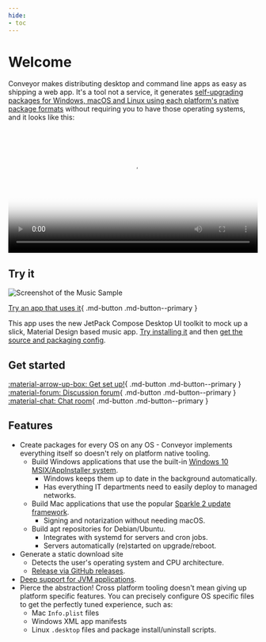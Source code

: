 ```yaml
---
hide:
- toc
---
```


# Welcome

Conveyor makes distributing desktop and command line apps as easy as shipping a web app. It's a tool not a service, it generates [self-upgrading packages for Windows, macOS and Linux using each platform's native package formats](outputs.md) without requiring you to have those operating systems, and it looks like this:

<video width="100%" poster="https://conveyor.hydraulic.dev/assets/promo.jpg" controls><source src="https://conveyor.hydraulic.dev/assets/promo.mp4" type="video/mp4"></video>

## Try it

![Screenshot of the Music Sample](https://media.giphy.com/media/NMLgK1lJ8UGtNxx3ja/giphy.gif)

[Try an app that uses it](https://downloads.hydraulic.dev/compose-sample/download.html){ .md-button .md-button--primary }

This app uses the new JetPack Compose Desktop UI toolkit to mock up a slick, Material Design based music app. [Try installing it](https://public.hq.hydraulic.software/~mike/compose-music-sample/download.html) and then [get the source and packaging config](https://github.com/hydraulic-software/compose-music-app).

## Get started

[ :material-arrow-up-box: Get set up!](setting-up.md){ .md-button .md-button--primary } [ :material-forum: Discussion forum](https://github.com/hydraulic-software/conveyor/discussions){ .md-button .md-button--primary } [ :material-chat: Chat room](https://gitter.im/hydraulic-software/community){ .md-button .md-button--primary }

## Features

* Create packages for every OS on any OS - Conveyor implements everything itself so doesn't rely on platform native tooling.
    * Build Windows applications that use the built-in [Windows 10 MSIX/AppInstaller system](outputs.md).
        * Windows keeps them up to date in the background automatically.
        * Has everything IT departments need to easily deploy to managed networks.
    * Build Mac applications that use the popular [Sparkle 2 update framework](https://sparkle-project.org/).
        * Signing and notarization without needing macOS.
    * Build apt repositories for Debian/Ubuntu.
        * Integrates with systemd for servers and cron jobs.
        * Servers automatically (re)started on upgrade/reboot.
* Generate a static download site
    * Detects the user's operating system and CPU architecture.
    * [Release via GitHub releases](configs/download-pages#publishing-through-github).
* [Deep support for JVM applications](configs/jvm.md).
* Pierce the abstraction! Cross platform tooling doesn't mean giving up platform specific features. You can precisely configure OS specific files to get the perfectly tuned experience, such as:
    * Mac `Info.plist` files
    * Windows XML app manifests
    * Linux `.desktop` files and package install/uninstall scripts.
